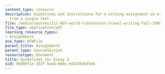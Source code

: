 ```yaml
---
content_type: resource
description: Guidelines and instructions for a writing assignment on a three passages
  from a single text.
file: /media/courses/21l-007-world-literatures-travel-writing-fall-2008/9b990f1e353f5ea4b68ced234636fbeb_essay2_guideline.pdf
file_type: application/pdf
learning_resource_types:
- Assignments
ocw_type: OCWFile
parent_title: Assignments
parent_type: CourseSection
resourcetype: Document
title: Guidelines for Essay 2
uid: 9b990f1e-353f-5ea4-b68c-ed234636fbeb
---
```


